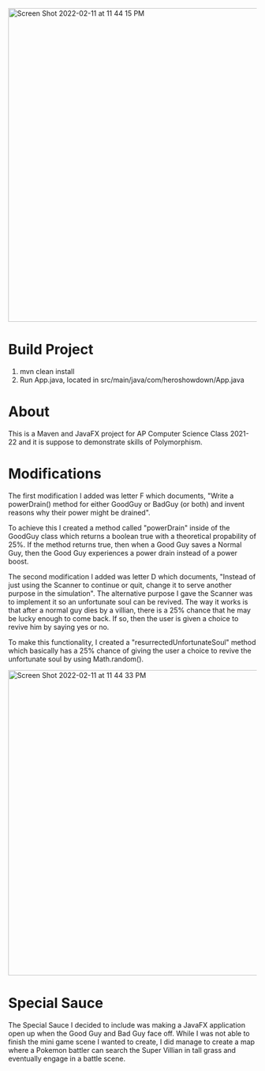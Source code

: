 <img width="636" alt="Screen Shot 2022-02-11 at 11 44 15 PM" src="https://user-images.githubusercontent.com/73650235/153696940-09ff2fe3-bf22-42a9-9c30-fa2b4997be7d.png">


# Build Project

1. mvn clean install
2. Run App.java, located in src/main/java/com/heroshowdown/App.java

# About

This is a Maven and JavaFX project for AP Computer Science Class 2021-22 and it is 
suppose to demonstrate skills of Polymorphism. 

# Modifications

The first modification I added was letter F which documents, "Write a powerDrain() method for either GoodGuy or BadGuy  (or both) and invent reasons why their power might be drained".

To achieve this I created a method called "powerDrain" inside of the GoodGuy class which returns a boolean true with a theoretical propability of 25%. If the method returns true, then when a Good Guy saves a Normal Guy, then the Good Guy experiences a power drain instead of a power boost.

The second modification I added was letter D which documents, "Instead of just using the Scanner to continue or quit, change it to serve another purpose in the simulation". The alternative purpose I gave the Scanner was to implement it so an unfortunate soul can be revived. The way it works is that after a normal guy dies by a villian, there is a 25% chance that he may be lucky enough to come back. If so, then the user is given a choice to revive him by saying yes or no.

To make this functionality, I created a "resurrectedUnfortunateSoul" method which basically has a 25% chance of giving the user a choice to revive the unfortunate soul by using Math.random().


<img width="619" alt="Screen Shot 2022-02-11 at 11 44 33 PM" src="https://user-images.githubusercontent.com/73650235/153696930-8969bd11-13f9-4c9f-a9fa-81551233661e.png">

# Special Sauce

The Special Sauce I decided to include was making a JavaFX application open up when the Good Guy and Bad Guy face off. While I was not able to finish the mini game scene I wanted to create, I did manage to create a map where a Pokemon battler can search the Super Villian in tall grass and eventually engage in a battle scene. 

